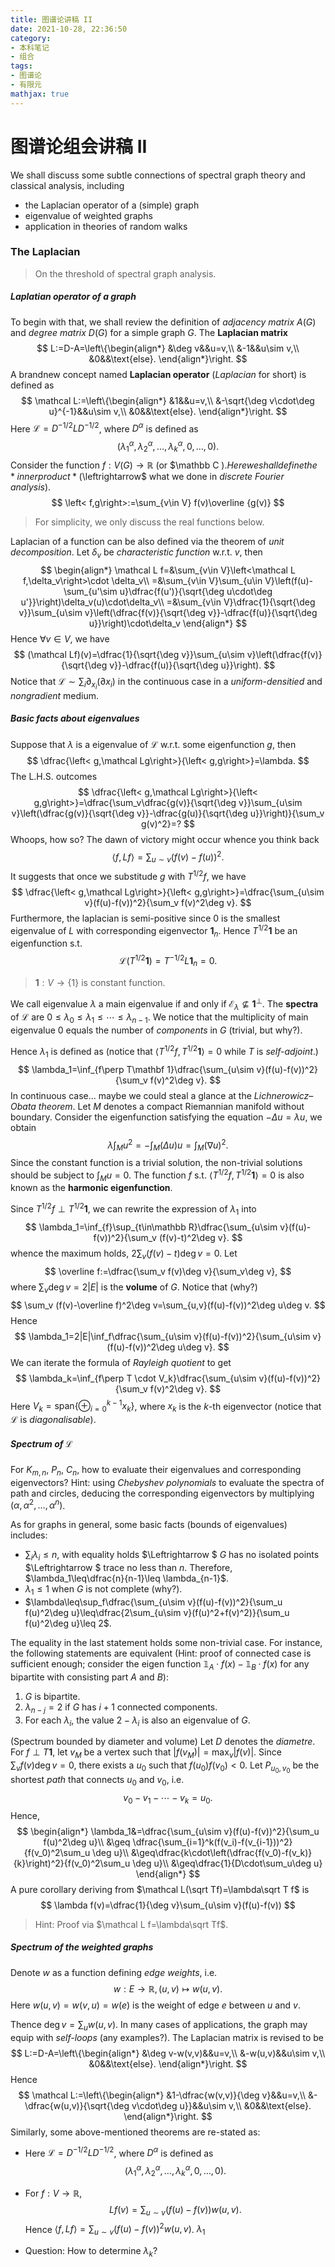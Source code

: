 ```yaml
---
title: 图谱论讲稿 II
date: 2021-10-28, 22:36:50
category: 
- 本科笔记
- 组合
tags: 
- 图谱论
- 有限元
mathjax: true
---
```


# 图谱论组会讲稿 II

We shall discuss some subtle connections of spectral graph theory and classical analysis, including

* the Laplacian operator of a (simple) graph
* eigenvalue of weighted graphs
* application in theories of random walks

### The Laplacian

> On the threshold of spectral graph analysis.

##### Laplatian operator of a graph 

To begin with that, we shall review the definition of *adjacency matrix* $A(G)$ and *degree matrix* $D(G)$ for a simple graph $G$. The **Laplacian matrix** 
$$
L:=D-A=\left\{\begin{align*}
&\deg v&&u=v,\\
&-1&&u\sim v,\\
&0&&\text{else}.
\end{align*}\right.
$$
A brandnew concept named **Laplacian operator** (*Laplacian* for short) is defined as
$$
\mathcal L:=\left\{\begin{align*}
&1&&u=v,\\
&-\sqrt{\deg v\cdot\deg u}^{-1}&&u\sim v,\\
&0&&\text{else}.
\end{align*}\right.
$$
Here $\mathcal L=D^{-1/2}LD^{-1/2}$, where $D^{\alpha}$ is defined as
$$
(\lambda_1^\alpha,\lambda_2^\alpha,\ldots,\lambda_k^\alpha,0,\ldots,0).
$$
Consider the function $f:V(G)\to\mathbb R$ (or $\mathbb C $). Here we shall define the *inner product* ($\leftrightarrow$ what we done in *discrete Fourier analysis*). 
$$
\left< f,g\right>:=\sum_{v\in V} f(v)\overline {g(v)}
$$

> For simplicity, we only discuss the real functions below.

Laplacian of a function can be also defined via the theorem of *unit decomposition*. Let $\delta_v$ be *characteristic function* w.r.t. $v$, then
$$
\begin{align*}
\mathcal L f=&\sum_{v\in V}\left<\mathcal L f,\delta_v\right>\cdot \delta_v\\
=&\sum_{v\in V}\sum_{u\in V}\left(f(u)-\sum_{u'\sim u}\dfrac{f(u')}{\sqrt{\deg u\cdot\deg u'}}\right)\delta_v(u)\cdot\delta_v\\
=&\sum_{v\in V}\dfrac{1}{\sqrt{\deg v}}\sum_{u\sim v}\left(\dfrac{f(v)}{\sqrt{\deg v}}-\dfrac{f(u)}{\sqrt{\deg u}}\right)\cdot\delta_v
\end{align*}
$$
Hence $\forall v\in V$, we have
$$
(\mathcal Lf)(v)=\dfrac{1}{\sqrt{\deg v}}\sum_{u\sim v}\left(\dfrac{f(v)}{\sqrt{\deg v}}-\dfrac{f(u)}{\sqrt{\deg u}}\right).
$$
Notice that $\mathcal L\sim \sum_i\partial_{x_i}(\partial x_i)$ in the continuous case in a *uniform-densitied* and *nongradient* medium. 

##### Basic facts about eigenvalues

Suppose that $\lambda$ is a eigenvalue of $\mathcal L$ w.r.t. some eigenfunction $g$, then
$$
\dfrac{\left< g,\mathcal Lg\right>}{\left< g,g\right>}=\lambda.
$$
The L.H.S. outcomes
$$
\dfrac{\left< g,\mathcal Lg\right>}{\left< g,g\right>}=\dfrac{\sum_v\dfrac{g(v)}{\sqrt{\deg v}}\sum_{u\sim v}\left(\dfrac{g(v)}{\sqrt{\deg v}}-\dfrac{g(u)}{\sqrt{\deg u}}\right)}{\sum_v g(v)^2}=?
$$
Whoops, how so? The dawn of victory might occur whence you think back
$$
\left< f,Lf\right>=\sum_{u\sim v}(f(v)-f(u))^2.
$$
It suggests that once we substitude $g$ with $T^{1/2}f$, we have
$$
\dfrac{\left< g,\mathcal Lg\right>}{\left< g,g\right>}=\dfrac{\sum_{u\sim v}(f(u)-f(v))^2}{\sum_v f(v)^2\deg v}.
$$
Furthermore, the laplacian is semi-positive since $0$ is the smallest eigenvalue of $L$ with corresponding eigenvector $\mathbf 1_n$. Hence $T^{1/2}\mathbf 1$ be an eigenfunction s.t.
$$
\mathcal L(T^{1/2}\mathbf 1)=T^{-1/2}L\mathbf 1_n=0.
$$

> $\mathbf 1:V\to \{1\}$ is constant function.

We call eigenvalue $\lambda$ a main eigenvalue if and only if $\mathcal E_\lambda\not\subseteq \mathbf 1^\perp$. The **spectra** of $\mathcal L$ are $0\leq \lambda_0\leq\lambda_1\leq \cdots\leq \lambda_{n-1}$. We notice that the multiplicity of main eigenvalue $0$ equals the number of *components* in $G$ (trivial, but why?). 

Hence $\lambda_1$ is defined as (notice that $\left< T^{1/2} f, T^{1/2}\mathbf 1\right>=0$ while $T$ is *self-adjoint*.)
$$
\lambda_1=\inf_{f\perp T\mathbf 1}\dfrac{\sum_{u\sim v}(f(u)-f(v))^2}{\sum_v f(v)^2\deg v}.
$$
In continuous case... maybe we could steal a glance at the *Lichnerowicz–Obata theorem*. Let $M$ denotes a compact Riemannian manifold without boundary. Consider the eigenfunction satisfying the equation $-\Delta u=\lambda u$, we obtain
$$
\lambda\int_M u^2=-\int_{M}(\Delta u)u=\int_M (\nabla u)^2.
$$
Since the constant function is a trivial solution, the non-trivial solutions should be subject to $\int_M u=0$. The function $f$ s.t. $\left< T^{1/2} f, T^{1/2}\mathbf 1\right>=0$ is also known as the **harmonic eigenfunction**. 

Since $T^{1/2} f\perp T^{1/2}\mathbf 1$, we can rewrite the expression of $\lambda_1$ into
$$
\lambda_1=\inf_{f}\sup_{t\in\mathbb R}\dfrac{\sum_{u\sim v}(f(u)-f(v))^2}{\sum_v (f(v)-t)^2\deg v}.
$$
whence the maximum holds, $2\sum_v (f(v)-t)\deg v=0$. Let
$$
\overline f:=\dfrac{\sum_v f(v)\deg  v}{\sum_v\deg v},
$$
where $\sum_v\deg v=2|E|$ is the **volume** of $G$​. Notice that (why?)
$$
\sum_v (f(v)-\overline f)^2\deg v=\sum_{u,v}(f(u)-f(v))^2\deg u\deg v.
$$
Hence
$$
\lambda_1=2|E|\inf_f\dfrac{\sum_{u\sim v}(f(u)-f(v))^2}{\sum_{u\sim v}(f(u)-f(v))^2\deg u\deg v}.
$$
We can iterate the formula of *Rayleigh quotient* to get
$$
\lambda_k=\inf_{f\perp T \cdot V_k}\dfrac{\sum_{u\sim v}(f(u)-f(v))^2}{\sum_v f(v)^2\deg v}.
$$
Here $V_k=\mathrm{span}\{\oplus_{i=0}^{k-1}x_k\}$, where $x_k$ is the $k$-th eigenvector (notice that $\mathcal L$ is *diagonalisable*). 

##### Spectrum of $\mathcal L$

For $K_{m,n}$, $P_n$, $C_n$, how to evaluate their eigenvalues and corresponding eigenvectors? Hint: using *Chebyshev polynomials* to evaluate the spectra of path and circles, deducing the corresponding eigenvectors by multiplying $(\alpha,\alpha^2,\ldots,\alpha^n)$. 

As for graphs in general, some basic facts (bounds of eigenvalues) includes:

* $\sum_{i}\lambda_i\leq n$, with equality holds $\Leftrightarrow $ $G$ has no isolated points $\Leftrightarrow $ trace no less than $n$. Therefore, $\lambda_1\leq\dfrac{n}{n-1}\leq \lambda_{n-1}$. 
* $\lambda_1\leq 1$ when $G$ is not complete (why?).
* $\lambda\leq\sup_f\dfrac{\sum_{u\sim v}(f(u)-f(v))^2}{\sum_u f(u)^2\deg u}\leq\dfrac{2\sum_{u\sim v}(f(u)^2+f(v)^2)}{\sum_u f(u)^2\deg u}\leq 2$. 

The equality in the last statement holds some non-trivial case. For instance, the following statements are equivalent (Hint: proof of connected case is sufficient enough; consider the eigen function $\mathbb 1_A\cdot f(x)-\mathbb 1_B\cdot f(x)$ for any bipartite with consisting part $A$ and $B$):

1. $G$ is bipartite.
2. $\lambda_{n-j}=2$ if $G$ has $i+1$ connected components.
3. For each $\lambda_i$, the value $2-\lambda_i$ is also an eigenvalue of $G$. 

(Spectrum bounded by diameter and volume) Let $D$ denotes the *diametre*. For $f\perp T\mathbf 1$, let $v_M$ be a vertex such that $|f(v_M)|=\max_v |f(v)|$. Since $\sum_v f(v)\deg v=0$, there exists a $u_0$ such that $f(u_0)f(v_0)<0$. Let $P_{u_0,v_0}$ be the shortest *path* that connects $u_0$ and $v_0$, i.e.
$$
v_0-v_1-\cdots- v_k= u_0.
$$
Hence,
$$
\begin{align*}
\lambda_1&=\dfrac{\sum_{u\sim v}(f(u)-f(v))^2}{\sum_u f(u)^2\deg u}\\
&\geq \dfrac{\sum_{i=1}^k(f(v_i)-f(v_{i-1}))^2}{f(v_0)^2\sum_u \deg u}\\
&\geq\dfrac{k\cdot\left(\dfrac{f(v_0)-f(v_k)}{k}\right)^2}{f(v_0)^2\sum_u \deg u}\\
&\geq\dfrac{1}{D\cdot\sum_u\deg u}
\end{align*}
$$
A pure corollary deriving from $\mathcal L(\sqrt Tf)=\lambda\sqrt T f$​ is 
$$
\lambda f(v)=\dfrac{1}{\deg v}\sum_{u\sim v}(f(u)-f(v))
$$

> Hint: Proof via $\mathcal L f=\lambda\sqrt Tf$. 

##### Spectrum of the weighted graphs

Denote $w$ as a function defining *edge weights*, i.e. 
$$
w:E\to\mathbb R,(u,v)\mapsto w(u,v).
$$
Here $w(u,v)=w(v,u)=w(e)$ is the weight of edge $e$ between $u$ and $v$. 

Thence $\deg v=\sum_{u}w(u,v)$. In many cases of applications, the graph may equip with *self-loops* (any examples?). The Laplacian matrix is revised to be
$$
L:=D-A=\left\{\begin{align*}
&\deg v-w(v,v)&&u=v,\\
&-w(u,v)&&u\sim v,\\
&0&&\text{else}.
\end{align*}\right.
$$
Hence
$$
\mathcal L:=\left\{\begin{align*}
&1-\dfrac{w(v,v)}{\deg v}&&u=v,\\
&-\dfrac{w(u,v)}{\sqrt{\deg v\cdot\deg u}}&&u\sim v,\\
&0&&\text{else}.
\end{align*}\right.
$$
Similarly, some above-mentioned theorems are re-stated as:

* Here $\mathcal L=D^{-1/2}LD^{-1/2}$, where $D^{\alpha}$ is defined as
  $$
  (\lambda_1^\alpha,\lambda_2^\alpha,\ldots,\lambda_k^\alpha,0,\ldots,0).
  $$

* For $f:V\to\mathbb R$, 
  $$
  Lf(v)=\sum_{u\sim v}(f(u)-f(v))w(u,v).
  $$
  Hence $\left< f,Lf\right>=\sum_{u\sim v}(f(u)-f(v))^2w(u,v)$. $\lambda_1$

* Question: How to determine $\lambda_k$?
